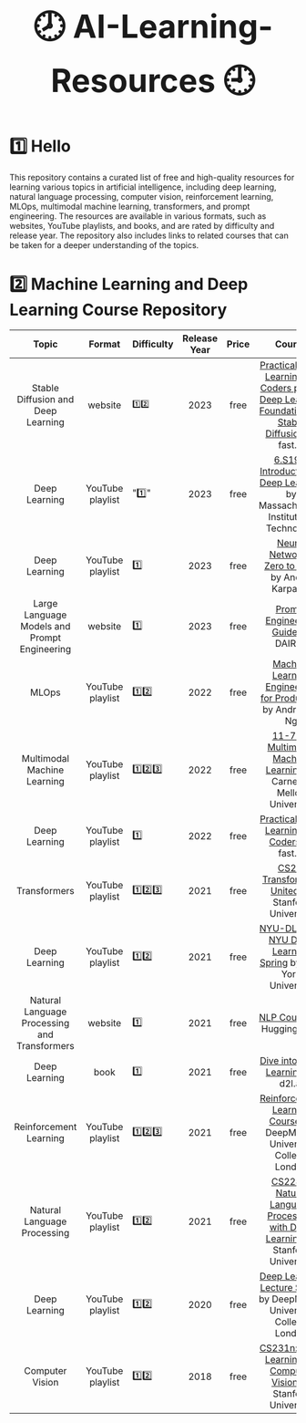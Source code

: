 <center><h1 style="font-size: 56px;">🕗 AI-Learning-Resources 🕘</h1></center>

# 1️⃣ Hello
This repository contains a curated list of free and high-quality resources for learning various topics in artificial intelligence, including deep learning, natural language processing, computer vision, reinforcement learning, MLOps, multimodal machine learning, transformers, and prompt engineering. The resources are available in various formats, such as websites, YouTube playlists, and books, and are rated by difficulty and release year. The repository also includes links to related courses that can be taken for a deeper understanding of the topics.
# 2️⃣ Machine Learning and Deep Learning Course Repository
| Topic                                      | Format            |   Difficulty    | Release Year | Price | Course                                                                    |
|:------------------------------------------:|:-----------------:|------------------------|:------------:|:-----:|:--------------------------------------------------------------------:|
| Stable Diffusion and Deep Learning         | website           | `1️⃣2️⃣`            |     2023     | free  | [Practical Deep Learning for Coders part 2: Deep Learning Foundations to Stable Diffusion](https://course.fast.ai/Lessons/part2.html) by fast.ai |
| Deep Learning                              | YouTube playlist | "1️⃣"                |     2023     | free  | [6.S191: Introduction to Deep Learning](https://www.youtube.com/playlist?list=PLtBw6njQRU-rwp5__7C0oIVt26ZgjG9NI) by Massachusetts Institute of Technology |
| Deep Learning                              | YouTube playlist | 1️⃣             |     2023     | free  | [Neural Networks: Zero to Hero](https://www.youtube.com/playlist?list=PLAqhIrjkxbuWI23v9cThsA9GvCAUhRvKZ) by Andrej Karpathy                            |
| Large Language Models and Prompt Engineering| website           | 1️⃣            |     2023     | free  | [Prompt Engineering Guide](https://www.promptingguide.ai/) by DAIR.AI                                        |
| MLOps                                      | YouTube playlist | 1️⃣2️⃣             |     2022     | free  | [Machine Learning Engineering for Production](https://www.youtube.com/playlist?list=PLkDaE6sCZn6GMoA0wbpJLi3t34Gd8l0aK) by Andrew Y. Ng                |
| Multimodal Machine Learning                | YouTube playlist | 1️⃣2️⃣3️⃣            |     2022     | free  | [11-777: Multimodal Machine Learning](https://www.youtube.com/playlist?list=PL-Fhd_vrvisNM7pbbevXKAbT_Xmub37fA) by Carnegie Mellon University         |
| Deep Learning                              | YouTube playlist | 1️⃣             |     2022     | free  | [Practical Deep Learning for Coders](https://www.youtube.com/playlist?list=PLfYUBJiXbdtSvpQjSnJJ_PmDQB_VyT5iU) by fast.ai                              |
| Transformers                               | YouTube playlist | 1️⃣2️⃣3️⃣             |     2021     | free  | [CS25: Transformers United](https://www.youtube.com/playlist?list=PLoROMvodv4rNiJRchCzutFw5ItR_Z27CM) by Stanford University                           |
| Deep Learning                              | YouTube playlist | 1️⃣2️⃣             |     2021     | free  | [NYU-DLSP21: NYU Deep Learning Spring](https://www.youtube.com/playlist?list=PLLHTzKZzVU9e6xUfG10TkTWApKSZCzuBI) by New York University                |
| Natural Language Processing and Transformers| website           | 1️⃣             |     2021     | free  | [NLP Course](https://huggingface.co/course/chapter1/1) by Hugging Face                                                |
| Deep Learning                              | book              | 1️⃣            |     2021     | free  | [Dive into Deep Learning](https://d2l.ai/index.html) by d2l.ai                                          |
| Reinforcement Learning                     | YouTube playlist | 1️⃣2️⃣3️⃣             |     2021     | free  | [Reinforcement Learning Course](https://www.youtube.com/playlist?list=PLqYmG7hTraZDVH599EItlEWsUOsJbAodm) by DeepMind x University College London      |
| Natural Language Processing                | YouTube playlist | 1️⃣2️⃣             |     2021     | free  | [CS224N: Natural Language Processing with Deep Learning](https://www.youtube.com/playlist?list=PLoROMvodv4rOSH4v6133s9LFPRHjEmbmJ) by Stanford University|
| Deep Learning                              | YouTube playlist | 1️⃣2️⃣             |     2020     | free  | [Deep Learning Lecture Series](https://www.youtube.com/playlist?list=PLqYmG7hTraZCDxZ44o4p3N5Anz3lLRVZF) by DeepMind x University College London       |
| Computer Vision                            | YouTube playlist | 1️⃣2️⃣             |     2018     | free  | [CS231n: Deep Learning for Computer Vision](https://www.youtube.com/playlist?app=desktop&list=PL3FW7Lu3i5JvHM8ljYj-zLfQRF3EO8sYv) by Stanford University           |
